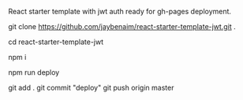 React starter template with jwt auth ready for gh-pages deployment. 


git clone https://github.com/jaybenaim/react-starter-template-jwt.git . 

cd react-starter-template-jwt 

npm i 

npm run deploy 

git add . 
git commit "deploy" 
git push origin master 
